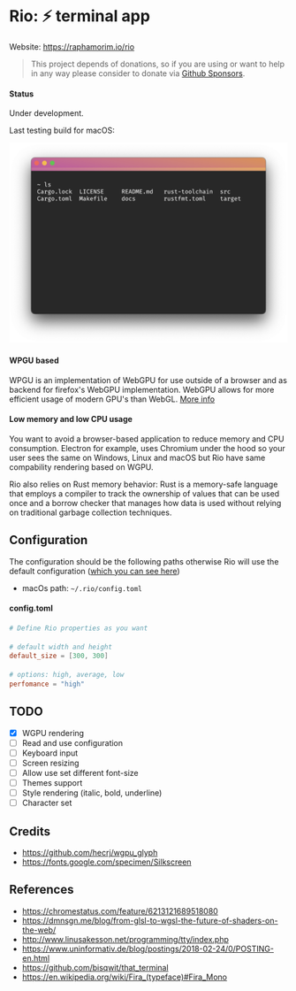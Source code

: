# Rio: ⚡ terminal app 

Website: https://raphamorim.io/rio

> This project depends of donations, so if you are using or want to help in any way please consider to donate via [Github Sponsors](https://github.com/sponsors/raphamorim).

#### Status

Under development.

Last testing build for macOS:

![Demo macOS](docs/demo-macos.png)

#### WPGU based

WPGU is an implementation of WebGPU for use outside of a browser and as backend for firefox's WebGPU implementation. WebGPU allows for more efficient usage of modern GPU's than WebGL. [More info](https://users.rust-lang.org/t/what-is-webgpu-and-is-it-ready-for-use/62331/8)

#### Low memory and low CPU usage

You want to avoid a browser-based application to reduce memory and CPU consumption. Electron for example, uses Chromium under the hood so your user sees the same on Windows, Linux and macOS but Rio have same compability rendering based on WGPU.

Rio also relies on Rust memory behavior: Rust is a memory-safe language that employs a compiler to track the ownership of values that can be used once and a borrow checker that manages how data is used without relying on traditional garbage collection techniques.

## Configuration

The configuration should be the following paths otherwise Rio will use the default configuration ([which you can see here]())

- macOs path: `~/.rio/config.toml`

#### config.toml

```toml
# Define Rio properties as you want

# default width and height
default_size = [300, 300]

# options: high, average, low
perfomance = "high"
```

## TODO

- [x] WGPU rendering
- [ ] Read and use configuration
- [ ] Keyboard input
- [ ] Screen resizing
- [ ] Allow use set different font-size
- [ ] Themes support
- [ ] Style rendering (italic, bold, underline)
- [ ] Character set

## Credits

- https://github.com/hecrj/wgpu_glyph
- https://fonts.google.com/specimen/Silkscreen

## References

- https://chromestatus.com/feature/6213121689518080
- https://dmnsgn.me/blog/from-glsl-to-wgsl-the-future-of-shaders-on-the-web/
- http://www.linusakesson.net/programming/tty/index.php
- https://www.uninformativ.de/blog/postings/2018-02-24/0/POSTING-en.html
- https://github.com/bisqwit/that_terminal
- https://en.wikipedia.org/wiki/Fira_(typeface)#Fira_Mono
